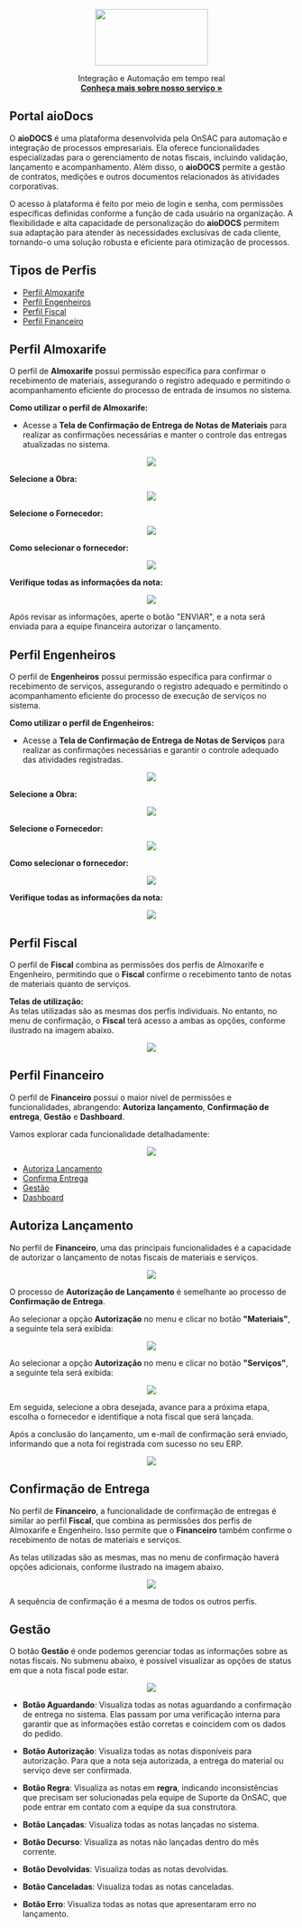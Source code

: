 <p align="center">
  <a href="https://onsac.com/">
    <img src="https://github.com/onsac/Libera-o-de-Acessos-do-Sienge/blob/main/onsac_01.png" width="200" height="100" >
  </a>
</p>

<p align="center">
  Integração e Automação em tempo real
  <br>
  <a href="https://onsac.com/"><strong>Conheça mais sobre nosso serviço »</strong></a>
</p>

## Portal aioDocs

O **aioDOCS** é uma plataforma desenvolvida pela OnSAC para automação e integração de processos empresariais. Ela oferece funcionalidades especializadas para o gerenciamento de notas fiscais, incluindo validação, lançamento e acompanhamento. Além disso, o **aioDOCS** permite a gestão de contratos, medições e outros documentos relacionados às atividades corporativas.

O acesso à plataforma é feito por meio de login e senha, com permissões específicas definidas conforme a função de cada usuário na organização. A flexibilidade e alta capacidade de personalização do **aioDOCS** permitem sua adaptação para atender às necessidades exclusivas de cada cliente, tornando-o uma solução robusta e eficiente para otimização de processos.

## Tipos de Perfis

- [Perfil Almoxarife](#perfil-almoxarife)
- [Perfil Engenheiros](#perfil-engenheiros)
- [Perfil Fiscal](#perfil-fiscal)
- [Perfil Financeiro](#perfil-financeiro)

## Perfil Almoxarife

O perfil de **Almoxarife** possui permissão específica para confirmar o recebimento de materiais, assegurando o registro adequado e permitindo o acompanhamento eficiente do processo de entrada de insumos no sistema.

**Como utilizar o perfil de Almoxarife:**  
- Acesse a **Tela de Confirmação de Entrega de Notas de Materiais** para realizar as confirmações necessárias e manter o controle das entregas atualizadas no sistema.

<p align="center">
  <img src="https://github.com/onsac/Documentacao-de-perfil/blob/main/Perfil%20Almoxarife/Captura%20de%20tela%202025-01-08%20160632.png" >
</p>

**Selecione a Obra:**
<p align="center">
  <img src="https://github.com/onsac/Documentacao-de-perfil/blob/main/Perfil%20Almoxarife/Captura%20de%20tela%202025-01-08%20160913.png" >
</p>

**Selecione o Fornecedor:**
<p align="center">
  <img src="https://github.com/onsac/Documentacao-de-perfil/blob/main/Perfil%20Almoxarife/Tela-selecione-fornecedor.png" >
</p>

**Como selecionar o fornecedor:**
<p align="center">
  <img src="https://github.com/onsac/Documentacao-de-perfil/blob/main/Perfil%20Almoxarife/selecionando-fornecedor.png" >
</p>

**Verifique todas as informações da nota:**
<p align="center">
  <img src="https://github.com/onsac/Documentacao-de-perfil/blob/main/Perfil%20Almoxarife/tela-selecione-nota-fiscal.png" >
</p>

Após revisar as informações, aperte o botão "ENVIAR", e a nota será enviada para a equipe financeira autorizar o lançamento.

## Perfil Engenheiros

O perfil de **Engenheiros** possui permissão específica para confirmar o recebimento de serviços, assegurando o registro adequado e permitindo o acompanhamento eficiente do processo de execução de serviços no sistema.

**Como utilizar o perfil de Engenheiros:**  
- Acesse a **Tela de Confirmação de Entrega de Notas de Serviços** para realizar as confirmações necessárias e garantir o controle adequado das atividades registradas.

<p align="center">
  <img src="https://github.com/onsac/Documentacao-de-perfil/blob/main/Perfil%20Engenheiro/tela-confirmacao-servico.png" >
</p>

**Selecione a Obra:**
<p align="center">
  <img src="https://github.com/onsac/Documentacao-de-perfil/blob/main/Perfil%20Almoxarife/Captura%20de%20tela%202025-01-08%20160913.png" >
</p>

**Selecione o Fornecedor:**
<p align="center">
  <img src="https://github.com/onsac/Documentacao-de-perfil/blob/main/Perfil%20Engenheiro/Tela-selecione-fornecedor%20-%20Copia.png" >
</p>

**Como selecionar o fornecedor:**
<p align="center">
  <img src="https://github.com/onsac/Documentacao-de-perfil/blob/main/Perfil%20Engenheiro/selecionando-fornecedor%20-%20Copia.png" >
</p>

**Verifique todas as informações da nota:**
<p align="center">
  <img src="https://github.com/onsac/Documentacao-de-perfil/blob/main/Perfil%20Engenheiro/tela-selecione-nota-fiscal%20-%20Copia.png" >
</p>

## Perfil Fiscal

O perfil de **Fiscal** combina as permissões dos perfis de Almoxarife e Engenheiro, permitindo que o **Fiscal** confirme o recebimento tanto de notas de materiais quanto de serviços.

**Telas de utilização:**  
As telas utilizadas são as mesmas dos perfis individuais. No entanto, no menu de confirmação, o **Fiscal** terá acesso a ambas as opções, conforme ilustrado na imagem abaixo.

<p align="center">
  <img src="https://github.com/onsac/Documentacao-de-perfil/blob/main/Perfil%20Fiscal/selecione-material-ou-servico.png" >
</p>

## Perfil Financeiro

O perfil de **Financeiro** possui o maior nível de permissões e funcionalidades, abrangendo: **Autoriza lançamento**, **Confirmação de entrega**, **Gestão** e **Dashboard**.

Vamos explorar cada funcionalidade detalhadamente:

<p align="center">
  <img src="https://github.com/onsac/Documentacao-de-perfil/blob/main/Perfil%20Financeiro/menu.png" >
</p>

- [Autoriza Lançamento](#autoriza-lancamento)
- [Confirma Entrega](#confirmacao-de-entrega)
- [Gestão](#gestao)
- [Dashboard](#dashboard)

## Autoriza Lançamento 

No perfil de **Financeiro**, uma das principais funcionalidades é a capacidade de autorizar o lançamento de notas fiscais de materiais e serviços.

<p align="center">
  <img src="https://github.com/onsac/Documentacao-de-perfil/blob/main/Perfil%20Financeiro/autoriza-material-servico.png" >
</p>

O processo de **Autorização de Lançamento** é semelhante ao processo de **Confirmação de Entrega**.

Ao selecionar a opção **Autorização** no menu e clicar no botão **"Materiais"**, a seguinte tela será exibida:

<p align="center">
  <img src="https://github.com/onsac/Documentacao-de-perfil/blob/main/Perfil%20Financeiro/tela-autoriza-material.png" >
</p>

Ao selecionar a opção **Autorização** no menu e clicar no botão **"Serviços"**, a seguinte tela será exibida:

<p align="center">
  <img src="https://github.com/onsac/Documentacao-de-perfil/blob/main/Perfil%20Financeiro/tela-autoriza-servico.png" >
</p>

Em seguida, selecione a obra desejada, avance para a próxima etapa, escolha o fornecedor e identifique a nota fiscal que será lançada.  

Após a conclusão do lançamento, um e-mail de confirmação será enviado, informando que a nota foi registrada com sucesso no seu ERP.

<p align="center">
  <img src="https://github.com/onsac/Documentacao-de-perfil/blob/main/Perfil%20Financeiro/confirmacao-lancamento.png" >
</p>

## Confirmação de Entrega 

No perfil de **Financeiro**, a funcionalidade de confirmação de entregas é similar ao perfil **Fiscal**, que combina as permissões dos perfis de Almoxarife e Engenheiro. Isso permite que o **Financeiro** também confirme o recebimento de notas de materiais e serviços.

As telas utilizadas são as mesmas, mas no menu de confirmação haverá opções adicionais, conforme ilustrado na imagem abaixo.

<p align="center">
  <img src="https://github.com/onsac/Documentacao-de-perfil/blob/main/Perfil%20Fiscal/selecione-material-ou-servico.png" >
</p>

A sequência de confirmação é a mesma de todos os outros perfis.

## Gestão

O botão **Gestão** é onde podemos gerenciar todas as informações sobre as notas fiscais. No submenu abaixo, é possível visualizar as opções de status em que a nota fiscal pode estar.

<p align="center">
  <img src="https://github.com/onsac/Documentacao-de-perfil/blob/main/Perfil%20Financeiro/menu-gest%C3%A3o.png" >
</p>

- **Botão Aguardando**: Visualiza todas as notas aguardando a confirmação de entrega no sistema. Elas passam por uma verificação interna para garantir que as informações estão corretas e coincidem com os dados do pedido.

- **Botão Autorização**: Visualiza todas as notas disponíveis para autorização. Para que a nota seja autorizada, a entrega do material ou serviço deve ser confirmada.

- **Botão Regra**: Visualiza as notas em **regra**, indicando inconsistências que precisam ser solucionadas pela equipe de Suporte da OnSAC, que pode entrar em contato com a equipe da sua construtora.

- **Botão Lançadas**: Visualiza todas as notas lançadas no sistema.

- **Botão Decurso**: Visualiza as notas não lançadas dentro do mês corrente.

- **Botão Devolvidas**: Visualiza todas as notas devolvidas.

- **Botão Canceladas**: Visualiza todas as notas canceladas.

- **Botão Erro**: Visualiza todas as notas que apresentaram erro no lançamento.

